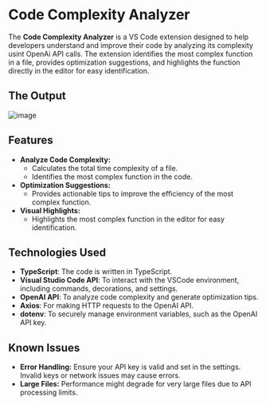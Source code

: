 # Code Complexity Analyzer
The **Code Complexity Analyzer** is a VS Code extension designed to help developers understand and improve their code by analyzing its complexity usint OpenAi API calls.
The extension identifies the most complex function in a file, provides optimization suggestions, and highlights the function directly in the editor for easy identification.
## The Output
![image](https://github.com/user-attachments/assets/762e4245-274d-4908-a4b9-d3bcbbe76a28)

## Features

- **Analyze Code Complexity:**
  - Calculates the total time complexity of a file.
  - Identifies the most complex function in the code.
- **Optimization Suggestions:**
  - Provides actionable tips to improve the efficiency of the most complex function.
- **Visual Highlights:**
  - Highlights the most complex function in the editor for easy identification.
  
## Technologies Used
- **TypeScript**: The code is written in TypeScript.
- **Visual Studio Code API**: To interact with the VSCode environment, including commands, decorations, and settings.
- **OpenAI API**: To analyze code complexity and generate optimization tips.
- **Axios**: For making HTTP requests to the OpenAI API.
- **dotenv**: To securely manage environment variables, such as the OpenAI API key.

## Known Issues
- **Error Handling:** Ensure your API key is valid and set in the settings. Invalid keys or network issues may cause errors.
- **Large Files:** Performance might degrade for very large files due to API processing limits.

